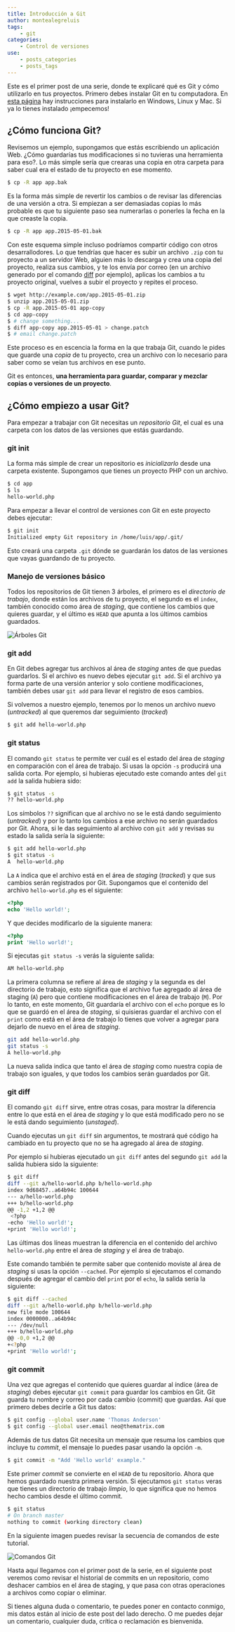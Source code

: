 ```yaml
---
title: Introducción a Git
author: montealegreluis
tags:
    - git
categories:
    - Control de versiones
use:
    - posts_categories
    - posts_tags
---
```


Este es el primer post de una serie, donde te explicaré qué es Git
y cómo utilizarlo en tus proyectos. Primero debes instalar Git en
tu computadora. En [esta página][2] hay instrucciones para instalarlo
en Windows, Linux y Mac. Si ya lo tienes instalado ¡empecemos!

## ¿Cómo funciona Git?

Revisemos un ejemplo, supongamos que estás escribiendo un aplicación
Web. ¿Cómo guardarías tus modificaciones si no tuvieras una
herramienta para eso?. Lo más simple sería que crearas una copia en
otra carpeta para saber cual era el estado de tu proyecto en ese
momento.

```bash
$ cp -R app app.bak
```

Es la forma más simple de revertir los cambios o de revisar las
diferencias de una versión a otra. Si empiezan a ser demasiadas
copias lo más probable es que tu siguiente paso sea numerarlas o
ponerles la fecha en la que creaste la copia.

```bash
$ cp -R app app.2015-05-01.bak
```

Con este esquema simple incluso podríamos compartir código con otros
desarrallodores. Lo que tendrías que hacer es subir un archivo `.zip`
con tu proyecto a un servidor Web, alguien más lo descarga y crea una
copia del proyecto, realiza sus cambios, y te los envía por correo
(en un archivo generado por el comando [diff][1] por ejemplo),
aplicas los cambios a tu proyecto original, vuelves a subir el
proyecto y repites el proceso.

```bash
$ wget http://example.com/app.2015-05-01.zip
$ unzip app.2015-05-01.zip
$ cp -R app.2015-05-01 app-copy
$ cd app-copy
$ # change something...
$ diff app-copy app.2015-05-01 > change.patch
$ # email change.patch
```

Este proceso es en escencia la forma en la que trabaja Git, cuando le
pides que guarde una *copia* de tu proyecto, crea un archivo con lo
necesario para saber como se veían tus archivos en ese punto.

Git es entonces, **una herramienta para guardar, comparar y mezclar
copias o versiones de un proyecto**.

## ¿Cómo empiezo a usar Git?

Para empezar a trabajar con Git necesitas un *repositorio Git*, el cual
es una carpeta con los datos de las versiones que estás guardando.

### git init

La forma más simple de crear un repositorio es *inicializarlo* desde
una carpeta existente. Supongamos que tienes un proyecto PHP con un
archivo.

```bash
$ cd app
$ ls
hello-world.php
```

Para empezar a llevar el control de versiones con Git en este proyecto
debes ejecutar:

```bash
$ git init
Initialized empty Git repository in /home/luis/app/.git/
```

Esto creará una carpeta `.git` dónde se guardarán los datos de las
versiones que vayas guardando de tu proyecto.

### Manejo de versiones básico

Todos los repositorios de Git tienen 3 árboles, el primero es el *directorio
de trabajo*, donde están los archivos de tu proyecto, el segundo es el
`index`, también conocido como área de *staging*, que contiene los cambios
que quieres guardar, y el último es `HEAD` que apunta a los últimos cambios
guardados.

<img src="/images/content/arboles-git.png" class="img-responsive img-rounded center-block" alt="Árboles Git">

### git add

En Git debes agregar tus archivos al área de *staging* antes de que puedas
guardarlos. Si el archivo es nuevo debes ejecutar `git add`. Si el archivo
ya forma parte de una versión anterior y solo contiene modificaciones,
también debes usar `git add` para llevar el registro de esos cambios.

Si volvemos a nuestro ejemplo, tenemos por lo menos un archivo nuevo
(*untracked*) al que queremos dar seguimiento (*tracked*)

```bash
$ git add hello-world.php
```

### git status

El comando `git status` te permite ver cuál es el estado del área de
*staging* en comparación con el área de trabajo. Si usas la opción
`-s` producirá una salida corta. Por ejemplo, si hubieras ejecutado
este comando antes del `git add` la salida hubiera sido:

```bash
$ git status -s
?? hello-world.php
```

Los símbolos `??` significan que al archivo no se le está dando seguimiento
(*untracked*) y por lo tanto los cambios a ese archivo no serán guardados por
Git. Ahora, si le das seguimiento al archivo con `git add` y revisas su
estado la salida sería la siguiente:

```bash
$ git add hello-world.php
$ git status -s
A  hello-world.php
```

La `A` indica que el archivo está en el área de *staging* (*tracked*)
y que sus cambios serán registrados por Git. Supongamos que el contenido
del archivo `hello-world.php` es el siguiente:

```php
<?php
echo 'Hello world!';
```

Y que decides modificarlo de la siguiente manera:

```php
<?php
print 'Hello world!';
```

Si ejecutas `git status -s` verás la siguiente salida:

```bash
AM hello-world.php
```

La primera columna se refiere al área de *staging* y la segunda es del
directorio de trabajo, esto sígnifica que el archivo fue agregado al
área de staging (`A`) pero que contiene modificaciones en el área de
trabajo (`M`). Por lo tanto, en este momento, Git guardaría el archivo
con el `echo` porque es lo que se guardó en el área de *staging*, si
quisieras guardar el archivo con el `print` como está en el área de
trabajo lo tienes que volver a agregar para dejarlo de nuevo en el área
de *staging*.

```bash
git add hello-world.php
git status -s
A hello-world.php
```

La nueva salida indica que tanto el área de *staging* como nuestra copia
de trabajo son iguales, y que todos los cambios serán guardados por Git.

### git diff

El comando `git diff` sirve, entre otras cosas, para mostrar la diferencia
entre lo que está en el área de *staging* y lo que está modificado pero
no se le está dando seguimiento (*unstaged*).

Cuando ejecutas un `git diff` sin argumentos, te mostrará qué código ha
cambiado en tu proyecto que no se ha agregado al área de *staging*.

Por ejemplo si hubieras ejecutado un `git diff` antes del segundo `git add`
la salida hubiera sido la siguiente:

```bash
$ git diff
diff --git a/hello-world.php b/hello-world.php
index 9d68457..a64b94c 100644
--- a/hello-world.php
+++ b/hello-world.php
@@ -1,2 +1,2 @@
 <?php
-echo 'Hello world!';
+print 'Hello world!';
```

Las últimas dos líneas muestran la diferencia en el contenido del archivo
`hello-world.php` entre el área de *staging* y el área de trabajo.

Este comando también te permite saber que contenido moviste al área de
*staging* si usas la opción `--cached`. Por ejemplo si ejecutamos el
comando después de agregar el cambio del `print` por el `echo`, la salida
sería la siguiente:

```bash
$ git diff --cached
diff --git a/hello-world.php b/hello-world.php
new file mode 100644
index 0000000..a64b94c
--- /dev/null
+++ b/hello-world.php
@@ -0,0 +1,2 @@
+<?php
+print 'Hello world!';
```

### git commit

Una vez que agregas el contenido que quieres guardar al índice (área de
*staging*) debes ejecutar `git commit` para guardar los cambios en Git.
Git guarda tu nombre y correo por cada cambio (commit) que guardas. Así que
primero debes decirle a Git tus datos:

```bash
$ git config --global user.name 'Thomas Anderson'
$ git config --global user.email neo@thematrix.com
```

Además de tus datos Git necesita un mensaje que resuma los cambios que
incluye tu *commit*, el mensaje lo puedes pasar usando la opción `-m`.

```bash
$ git commit -m "Add 'Hello world' example."
```

Este primer *commit* se convierte en el `HEAD` de tu repositorio.
Ahora que hemos guardado nuestra primera versión. Si ejecutamos `git status`
veras que tienes un directorio de trabajo *limpio*, lo que significa que no
hemos hecho cambios desde el último commit.

```bash
$ git status
# On branch master
nothing to commit (working directory clean)
```

En la siguiente imagen puedes revisar la secuencia de comandos de este
tutorial.

<img src="/images/content/comandos-git.gif" class="img-responsive img-rounded center-block" alt="Comandos Git">

Hasta aquí llegamos con el primer post de la serie, en el siguiente post
veremos como revisar el historial de commits en un repositorio, como deshacer
cambios en el área de staging, y que pasa con otras operaciones a archivos
como copiar o eliminar.

Si tienes alguna duda o comentario, te puedes poner en contacto conmigo,
mis datos están al inicio de este post del lado derecho. O me puedes dejar
un comentario, cualquier duda, crítica o reclamación es bienvenida.

[1]: http://www.computerhope.com/unix/udiff.htm
[2]: http://git-scm.com/book/es/v1/Empezando-Instalando-Git
